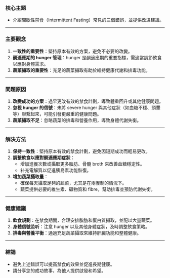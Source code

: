 ### 核心主題  
- 介紹間歇性禁食（Intermittent Fasting）常見的三個錯誤，並提供改进建議。  

---

### 主要觀念  
1. **一致性的重要性**：堅持原本有效的方案，避免不必要的改變。  
2. **酮適應期的 hunger 管理**：hunger 是酮適應期的重要指標，需適當調節飲食以應對身體需求。  
3. **蔬菜攝取的重要性**：充足的蔬菜攝取有助於維持健康代謝和排毒功能。  

---

### 問題原因  
1. **改變成功的方案**：過早更改有效的禁食計劃，導致體重回升或其他健康問題。  
2. **忽視 hunger 的信號**：未將 severe hunger 與其他症狀（如血糖不穩、頭暈等）聯繫起來，可能引發更嚴重的健康問題。  
3. **蔬菜攝取不足**：忽略蔬菜的排毒和營養作用，導致身體代謝失衡。  

---

### 解決方法  
1. **保持一致性**：堅持原本有效的禁食計劃，避免因短期成功而輕易更改。  
2. **調整飲食以應對酮適應期症狀**：  
   - 增加進餐次數或攝取更多脂肪、骨髓 broth 來改善血糖穩定性。  
   - 补充電解質以促進胰島素功能恢復。  
3. **增加蔬菜攝取量**：  
   - 確保每天攝取足夠的蔬菜，尤其是在兩餐制的情況下。  
   - 蔬菜提供必要的維生素、礦物質和 fibre，幫助排毒並預防代謝失衡。  

---

### 健康建議  
1. **飲食規劃**：在禁食期間，合理安排脂肪和蛋白質攝取，並配以大量蔬菜。  
2. **身體信號监听**：注意 hunger 以及其他身體症狀，及時調整飲食策略。  
3. **排毒與營養平衡**：通過充足蔬菜攝取來維持肝臟功能和整體健康。  

---

### 結論  
- 避免上述錯誤可以提高禁食的效果並促進長期健康。  
- 請分享您的成功故事，為他人提供啟發和希望。